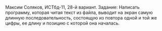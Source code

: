 Максим Соляков, ИСТбд-11, 28-й вариант.
Задание: Написать программу, которая читая текст  из файла, выводит на экран самую длинную последовательность, состоящую из повтора одной и той же цифры, ее длину и позицию с которой она началась.
